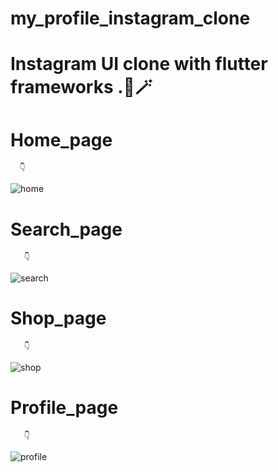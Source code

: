 # my_profile_instagram_clone

# Instagram UI clone with flutter frameworks .🤞🪄

# Home_page

      👇

![home](https://user-images.githubusercontent.com/105273927/185968282-425662d9-dab7-4d5f-9ee3-4b55d26d2fa1.png)

# Search_page 

       👇
       
![search](https://user-images.githubusercontent.com/105273927/185968306-35d63389-766b-464c-bf92-77dfa5001219.png)

# Shop_page 

       👇
       
![shop](https://user-images.githubusercontent.com/105273927/185968314-971b8ee1-85b6-4533-a53b-160f58524a7b.png)

# Profile_page 
       
       👇
![profile](https://user-images.githubusercontent.com/105273927/185968325-40c76cbc-bae4-44e1-8ffb-b39b32f3891d.png)
